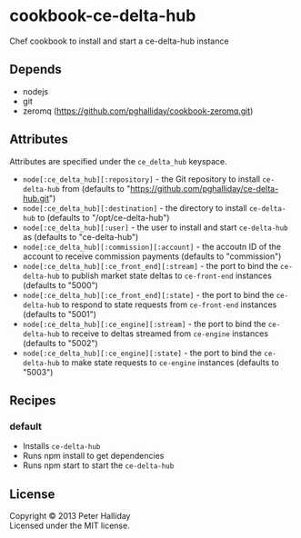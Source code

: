 cookbook-ce-delta-hub
=====================

Chef cookbook to install and start a ce-delta-hub instance

## Depends

- nodejs
- git
- zeromq (https://github.com/pghalliday/cookbook-zeromq.git)

## Attributes

Attributes are specified under the `ce_delta_hub` keyspace.

- `node[:ce_delta_hub][:repository]` - the Git repository to install `ce-delta-hub` from (defaults to "https://github.com/pghalliday/ce-delta-hub.git")
- `node[:ce_delta_hub][:destination]` - the directory to install `ce-delta-hub` to (defaults to "/opt/ce-delta-hub")
- `node[:ce_delta_hub][:user]` - the user to install and start `ce-delta-hub` as (defaults to "ce-delta-hub")
- `node[:ce_delta_hub][:commission][:account]` - the accoutn ID of the account to receive commission payments (defaults to "commission")
- `node[:ce_delta_hub][:ce_front_end][:stream]` - the port to bind the `ce-delta-hub` to publish market state deltas to `ce-front-end` instances (defaults to "5000")
- `node[:ce_delta_hub][:ce_front_end][:state]` - the port to bind the `ce-delta-hub` to respond to state requests from `ce-front-end` instances (defaults to "5001")
- `node[:ce_delta_hub][:ce_engine][:stream]` - the port to bind the `ce-delta-hub` to receive to deltas streamed from `ce-engine` instances (defaults to "5002")
- `node[:ce_delta_hub][:ce_engine][:state]` - the port to bind the `ce-delta-hub` to make state requests to `ce-engine` instances (defaults to "5003")

## Recipes

### default

- Installs `ce-delta-hub`
- Runs npm install to get dependencies
- Runs npm start to start the `ce-delta-hub`

## License
Copyright &copy; 2013 Peter Halliday  
Licensed under the MIT license.
